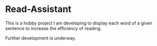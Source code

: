 # Read-Assistant

This is a hobby project I am developing to display each word of a given sentence to increase the efficiency of reading.

Further development is underway.